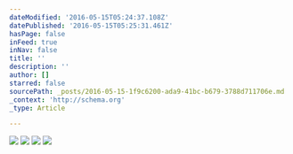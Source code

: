 ```yaml
---
dateModified: '2016-05-15T05:24:37.108Z'
datePublished: '2016-05-15T05:25:31.461Z'
hasPage: false
inFeed: true
inNav: false
title: ''
description: ''
author: []
starred: false
sourcePath: _posts/2016-05-15-1f9c6200-ada9-41bc-b679-3788d711706e.md
_context: 'http://schema.org'
_type: Article

---
```

![](https://the-grid-user-content.s3-us-west-2.amazonaws.com/c892e9e6-3636-4864-962d-ac6030811772.jpg)
![](https://the-grid-user-content.s3-us-west-2.amazonaws.com/1a950327-a25c-4b65-b203-69699a2a11e9.jpg)
![](https://the-grid-user-content.s3-us-west-2.amazonaws.com/848734cf-4a4b-4a1b-b4e3-f25a2fc935c4.jpg)
![](https://the-grid-user-content.s3-us-west-2.amazonaws.com/4c4551c9-5179-46d7-afff-f7ba0d8bf427.jpg)